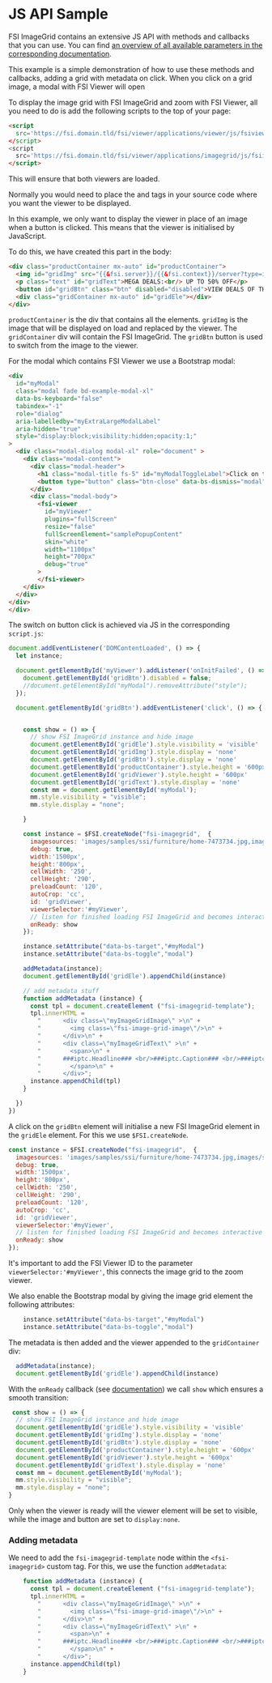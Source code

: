 # JS API Sample

FSI ImageGrid contains an extensive JS API with methods and callbacks that you can use.
You can find [an overview of all available parameters in the corresponding documentation](https://docs.neptunelabs.com/docs/fsi-imagegrid/js-api/public-methods).

This example is a simple demonstration of how to use these methods and callbacks, adding a grid with metadata on click.
When you click on a grid image, a modal with FSI Viewer will open

To display the image grid with FSI ImageGrid and zoom with FSI Viewer, all you need to do is add the following scripts to the top of your page:

```html
<script
  src='https://fsi.domain.tld/fsi/viewer/applications/viewer/js/fsiviewer.js'
</script>
<script
  src='https://fsi.domain.tld/fsi/viewer/applications/imagegrid/js/fsiimagegrid.js'
</script>
```
This will ensure that both viewers are loaded.

Normally you would need to place the *<fsi-imagegrid>* and *<fsi-viewer>* tags in your source code where you want the viewer to be displayed.

In this example, we only want to display the viewer in place of an image when a button is clicked.
This means that the viewer is initialised by JavaScript.

To do this, we have created this part in the body:

```html
<div class="productContainer mx-auto" id="productContainer">
  <img id="gridImg" src="{{&fsi.server}}/{{&fsi.context}}/server?type=image&source=images/samples/ssi/furniture/shelves-4032134.jpg&width=1269&rect=0.2888,0.34931,0.65009,0.27263&height=300&effects=pad(CC,FFFFFF),transparency(50)" width="1269" alt="" height="300">
  <p class="text" id="gridText">MEGA DEALS:<br/> UP TO 50% OFF</p>
  <button id="gridBtn" class="btn" disabled="disabled">VIEW DEALS OF THE DAY</button>
  <div class="gridContainer mx-auto" id="gridEle"></div>
</div>
```

`productContainer` is the div that contains all the elements.
`gridImg` is the image that will be displayed on load and replaced by the viewer.
The `gridContainer` div will contain the FSI ImageGrid.
The `gridBtn` button is used to switch from the image to the viewer.

For the modal which contains FSI Viewer we use a Bootstrap modal:

```html
<div
  id="myModal"
  class="modal fade bd-example-modal-xl"
  data-bs-keyboard="false"
  tabindex="-1"
  role="dialog"
  aria-labelledby="myExtraLargeModalLabel"
  aria-hidden="true"
  style="display:block;visibility:hidden;opacity:1;"
>
  <div class="modal-dialog modal-xl" role="document" >
    <div class="modal-content">
      <div class="modal-header">
        <h1 class="modal-title fs-5" id="myModalToggleLabel">Click on the image to zoom</h1>
        <button type="button" class="btn-close" data-bs-dismiss="modal" aria-label="Close"></button>
      </div>
      <div class="modal-body">
        <fsi-viewer
          id="myViewer"
          plugins="fullScreen"
          resize="false"
          fullScreenElement="samplePopupContent"
          skin="white"
          width="1100px"
          height="700px"
          debug="true"
        >
        </fsi-viewer>
    </div>
  </div>
</div>
</div>
```

The switch on button click is achieved via JS in the corresponding `script.js`:

```js
document.addEventListener('DOMContentLoaded', () => {
  let instance;

  document.getElementById('myViewer').addListener('onInitFailed', () => {
    document.getElementById('gridBtn').disabled = false;
    //document.getElementById("myModal").removeAttribute("style");
  });

  document.getElementById('gridBtn').addEventListener('click', () => {


    const show = () => {
      // show FSI ImageGrid instance and hide image
      document.getElementById('gridEle').style.visibility = 'visible'
      document.getElementById('gridImg').style.display = 'none'
      document.getElementById('gridBtn').style.display = 'none'
      document.getElementById('productContainer').style.height = '600px'
      document.getElementById('gridViewer').style.height = '600px'
      document.getElementById('gridText').style.display = 'none'
      const mm = document.getElementById('myModal');
      mm.style.visibility = "visible";
      mm.style.display = "none";

    }

    const instance = $FSI.createNode("fsi-imagegrid",  {
      imagesources: 'images/samples/ssi/furniture/home-7473734.jpg,images/samples/ssi/furniture/home-7531451.jpg,images/samples/ssi/furniture/home-7531461_1920.jpg, images/samples/ssi/furniture/home-7531469.jpg, images/samples/ssi/furniture/home-7567164.jpg, images/samples/ssi/furniture/interior-design-6012873.jpg, images/samples/ssi/furniture/dresser-6717656.jpg, images/samples/ssi/furniture/living-room-7225005.jpg,images/samples/ssi/furniture/living-room-7547558.jpg,images/samples/ssi/furniture/furniture-6048139.jpg',
      debug: true,
      width:'1500px',
      height:'800px',
      cellWidth: '250',
      cellHeight: '290',
      preloadCount: '120',
      autoCrop: 'cc',
      id: 'gridViewer',
      viewerSelector:'#myViewer',
      // listen for finished loading FSI ImageGrid and becomes interactive
      onReady: show
    });

    instance.setAttribute("data-bs-target","#myModal")
    instance.setAttribute("data-bs-toggle","modal")

    addMetadata(instance);
    document.getElementById('gridEle').appendChild(instance)

    // add metadata stuff
    function addMetadata (instance) {
      const tpl = document.createElement ("fsi-imagegrid-template");
      tpl.innerHTML =
        "      <div class=\"myImageGridImage\" >\n" +
        "        <img class=\"fsi-image-grid-image\"/>\n" +
        "      </div>\n" +
        "      <div class=\"myImageGridText\" >\n" +
        "        <span>\n" +
        "      ###iptc.Headline### <br/>###iptc.Caption### <br/>###iptc.Urgency###\n" +
        "        </span>\n" +
        "      </div>";
      instance.appendChild(tpl)
    }

  })
})

```

A click on the `gridBtn` element will initialise a new FSI ImageGrid element in the `gridEle` element.
For this we use `$FSI.createNode`.

```js
const instance = $FSI.createNode("fsi-imagegrid",  {
  imagesources: 'images/samples/ssi/furniture/home-7473734.jpg,images/samples/ssi/furniture/home-7531451.jpg,images/samples/ssi/furniture/home-7531461_1920.jpg, images/samples/ssi/furniture/home-7531469.jpg, images/samples/ssi/furniture/home-7567164.jpg, images/samples/ssi/furniture/interior-design-6012873.jpg, images/samples/ssi/furniture/dresser-6717656.jpg, images/samples/ssi/furniture/living-room-7225005.jpg,images/samples/ssi/furniture/living-room-7547558.jpg,images/samples/ssi/furniture/furniture-6048139.jpg',
  debug: true,
  width:'1500px',
  height:'800px',
  cellWidth: '250',
  cellHeight: '290',
  preloadCount: '120',
  autoCrop: 'cc',
  id: 'gridViewer',
  viewerSelector:'#myViewer',
  // listen for finished loading FSI ImageGrid and becomes interactive
  onReady: show
});
```

It's important to add the FSI Viewer ID to the parameter `viewerSelector:'#myViewer'`, this connects the image grid to the zoom viewer.

We also enable the Bootstrap modal by giving the image grid element the following attributes:

```js
    instance.setAttribute("data-bs-target","#myModal")
    instance.setAttribute("data-bs-toggle","modal")
```

The metadata is then added and the viewer appended to the `gridContainer` div:

```js
  addMetadata(instance);
  document.getElementById('gridEle').appendChild(instance)
```

With the `onReady` callback (see [documentation](https://docs.neptunelabs.com/docs/fsi-imagegrid/js-api/callbacks#onready)) we call `show` which ensures a smooth transition:

```js
 const show = () => {
  // show FSI ImageGrid instance and hide image
  document.getElementById('gridEle').style.visibility = 'visible'
  document.getElementById('gridImg').style.display = 'none'
  document.getElementById('gridBtn').style.display = 'none'
  document.getElementById('productContainer').style.height = '600px'
  document.getElementById('gridViewer').style.height = '600px'
  document.getElementById('gridText').style.display = 'none'
  const mm = document.getElementById('myModal');
  mm.style.visibility = "visible";
  mm.style.display = "none";
}
```

Only when the viewer is ready will the viewer element will be set to visible, while the image and button are set to `display:none`.

### Adding metadata

We need to add the `fsi-imagegrid-template` node within the `<fsi-imagegrid>` custom tag.
For this, we use the function `addMetadata`:

```js
    function addMetadata (instance) {
      const tpl = document.createElement ("fsi-imagegrid-template");
      tpl.innerHTML =
        "      <div class=\"myImageGridImage\" >\n" +
        "        <img class=\"fsi-image-grid-image\"/>\n" +
        "      </div>\n" +
        "      <div class=\"myImageGridText\" >\n" +
        "        <span>\n" +
        "      ###iptc.Headline### <br/>###iptc.Caption### <br/>###iptc.Urgency###\n" +
        "        </span>\n" +
        "      </div>";
      instance.appendChild(tpl)
    }
```
